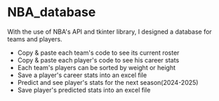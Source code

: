 # NBA_database

With the use of NBA's API and tkinter library, I  designed a database for teams and players.
- Copy & paste each team's code to see its current roster 
- Copy & paste each player's code to see his career stats
- Each team's players can be sorted by weight or height
- Save a player's career stats into an excel file
- Predict and see player's stats for the next season(2024-2025)
- Save player's predicted stats into an excel file
